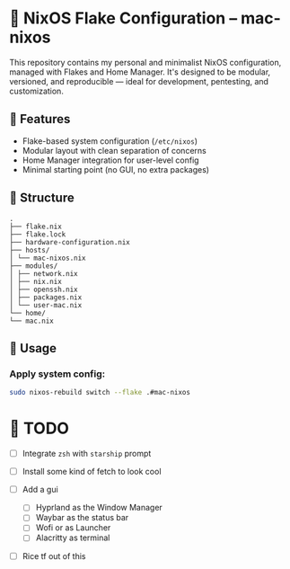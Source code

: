# 🐧 NixOS Flake Configuration – mac-nixos

This repository contains my personal and minimalist NixOS configuration, managed with Flakes and Home Manager. 
It's designed to be modular, versioned, and reproducible — ideal for development, pentesting, and customization.

## 🧩 Features

- Flake-based system configuration (`/etc/nixos`)
- Modular layout with clean separation of concerns
- Home Manager integration for user-level config
- Minimal starting point (no GUI, no extra packages)

## 📁 Structure

```
.
├── flake.nix
├── flake.lock
├── hardware-configuration.nix
├── hosts/
│ └── mac-nixos.nix
├── modules/
│ ├── network.nix
│ ├── nix.nix
│ ├── openssh.nix
│ ├── packages.nix
│ └── user-mac.nix
└── home/
└── mac.nix
```


## 🚀 Usage

### Apply system config:

```bash
sudo nixos-rebuild switch --flake .#mac-nixos
```

# 🔧 TODO

- [ ] Integrate `zsh` with `starship` prompt
- [ ] Install some kind of fetch to look cool
- [ ] Add a gui
  - [ ] Hyprland as the Window Manager
  - [ ] Waybar as the status bar
  - [ ] Wofi or as Launcher
  - [ ] Alacritty as terminal
- [ ] Rice tf out of this


